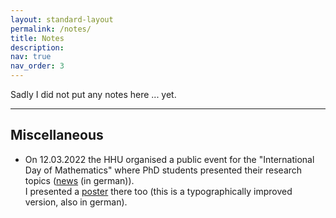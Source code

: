 ```yaml
---
layout: standard-layout
permalink: /notes/
title: Notes
description:
nav: true
nav_order: 3
---
```

Sadly I did not put any notes here ... yet.
***

## Miscellaneous

- On 12.03.2022 the HHU organised a public event for the "International Day of Mathematics"  where PhD students presented their research topics ([news](https://www.hhu.de/news-einzelansicht/so-innovativ-und-spannend-kann-mathematik-sein) (in german)). <br/> I presented a [poster](/assets/pdf/Poster_TagDerMathematik.pdf) there too (this is a typographically improved version, also in german).